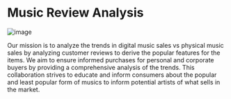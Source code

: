 # Music Review Analysis
![image](https://user-images.githubusercontent.com/117549284/214480329-7f72bccd-4b90-4fcb-aa4a-239fabb45ffc.png)


Our mission is to analyze the trends in digital music sales vs physical music sales by analyzing customer reviews to derive the popular features for the items. We aim to ensure informed purchases for personal and corporate buyers by providing a comprehensive analysis of the trends. This collaboration strives to educate and inform consumers about the popular and least popular form of musics to inform potential artists of what sells in the market.
